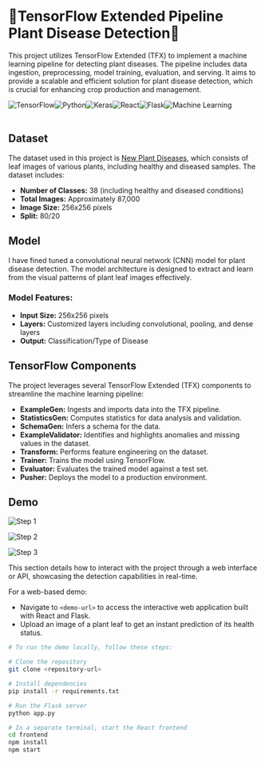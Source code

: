 # 🌱TensorFlow Extended Pipeline Plant Disease Detection🌱

This project utilizes TensorFlow Extended (TFX) to implement a machine learning pipeline for detecting plant diseases. The pipeline includes data ingestion, preprocessing, model training, evaluation, and serving. It aims to provide a scalable and efficient solution for plant disease detection, which is crucial for enhancing crop production and management.

<div style="display: flex; flex-direction: row; justify-content: start; align-items: center;">
  <img src="https://img.shields.io/badge/TensorFlow-FF6F00?style=flat-square&logo=TensorFlow&logoColor=white" alt="TensorFlow" />
  <img src="https://img.shields.io/badge/Python-3776AB?style=flat-square&logo=python&logoColor=white" alt="Python" />
  <img src="https://img.shields.io/badge/Keras-D00000?style=flat-square&logo=Keras&logoColor=white" alt="Keras" />
  <img src="https://img.shields.io/badge/React-20232A?style=flat-square&logo=react&logoColor=61DAFB" alt="React" />
  <img src="https://img.shields.io/badge/Flask-000000?style=flat-square&logo=flask&logoColor=white" alt="Flask" />
  <img src="https://img.shields.io/badge/Machine%20Learning-0078D4?style=flat-square&logo=azure-devops&logoColor=white" alt="Machine Learning" />
</div>
<br/>

## Dataset

The dataset used in this project is [New Plant Diseases](https://www.kaggle.com/datasets/vipoooool/new-plant-diseases-dataset), which consists of leaf images of various plants, including healthy and diseased samples. The dataset includes:

- **Number of Classes:** 38 (including healthy and diseased conditions)
- **Total Images:** Approximately 87,000
- **Image Size:** 256x256 pixels
- **Split:** 80/20

## Model

I have fined tuned a convolutional neural network (CNN) model for plant disease detection. The model architecture is designed to extract and learn from the visual patterns of plant leaf images effectively.

### Model Features:

- **Input Size:** 256x256 pixels
- **Layers:** Customized layers including convolutional, pooling, and dense layers
- **Output:** Classification/Type of Disease

## TensorFlow Components

The project leverages several TensorFlow Extended (TFX) components to streamline the machine learning pipeline:

- **ExampleGen:** Ingests and imports data into the TFX pipeline.
- **StatisticsGen:** Computes statistics for data analysis and validation.
- **SchemaGen:** Infers a schema for the data.
- **ExampleValidator:** Identifies and highlights anomalies and missing values in the dataset.
- **Transform:** Performs feature engineering on the dataset.
- **Trainer:** Trains the model using TensorFlow.
- **Evaluator:** Evaluates the trained model against a test set.
- **Pusher:** Deploys the model to a production environment.

## Demo

![Step 1](./Assets/1.png)

![Step 2](image-url-web-interface)

![Step 3](image-url-web-interface)

This section details how to interact with the project through a web interface or API, showcasing the detection capabilities in real-time.

For a web-based demo:

- Navigate to `<demo-url>` to access the interactive web application built with React and Flask.
- Upload an image of a plant leaf to get an instant prediction of its health status.

```bash
# To run the demo locally, follow these steps:

# Clone the repository
git clone <repository-url>

# Install dependencies
pip install -r requirements.txt

# Run the Flask server
python app.py

# In a separate terminal, start the React frontend
cd frontend
npm install
npm start
```
